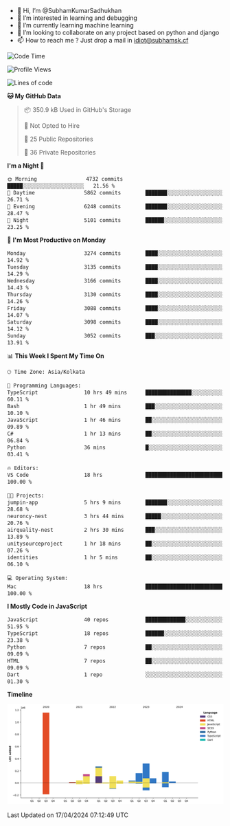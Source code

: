 - 👋 Hi, I’m @SubhamKumarSadhukhan
- 👀 I’m interested in learning and debugging
- 🌱 I’m currently learning machine learning
- 💞️ I’m looking to collaborate on any project based on python and django
- 📫 How to reach me ?
      Just drop a mail in idiot@subhamsk.cf

<!---
SubhamKumarSadhukhan/SubhamKumarSadhukhan is a ✨ special ✨ repository because its `README.md` (this file) appears on your GitHub profile.
You can click the Preview link to take a look at your changes.
--->


<!--START_SECTION:waka-->
![Code Time](http://img.shields.io/badge/Code%20Time-2%2C128%20hrs%2018%20mins-blue)

![Profile Views](http://img.shields.io/badge/Profile%20Views-0-blue)

![Lines of code](https://img.shields.io/badge/From%20Hello%20World%20I%27ve%20Written-2.6%20million%20lines%20of%20code-blue)

**🐱 My GitHub Data** 

> 📦 350.9 kB Used in GitHub's Storage 
 > 
> 🚫 Not Opted to Hire
 > 
> 📜 25 Public Repositories 
 > 
> 🔑 36 Private Repositories 
 > 
**I'm a Night 🦉** 

```text
🌞 Morning                4732 commits        █████░░░░░░░░░░░░░░░░░░░░   21.56 % 
🌆 Daytime                5862 commits        ███████░░░░░░░░░░░░░░░░░░   26.71 % 
🌃 Evening                6248 commits        ███████░░░░░░░░░░░░░░░░░░   28.47 % 
🌙 Night                  5101 commits        ██████░░░░░░░░░░░░░░░░░░░   23.25 % 
```
📅 **I'm Most Productive on Monday** 

```text
Monday                   3274 commits        ████░░░░░░░░░░░░░░░░░░░░░   14.92 % 
Tuesday                  3135 commits        ████░░░░░░░░░░░░░░░░░░░░░   14.29 % 
Wednesday                3166 commits        ████░░░░░░░░░░░░░░░░░░░░░   14.43 % 
Thursday                 3130 commits        ████░░░░░░░░░░░░░░░░░░░░░   14.26 % 
Friday                   3088 commits        ████░░░░░░░░░░░░░░░░░░░░░   14.07 % 
Saturday                 3098 commits        ████░░░░░░░░░░░░░░░░░░░░░   14.12 % 
Sunday                   3052 commits        ███░░░░░░░░░░░░░░░░░░░░░░   13.91 % 
```


📊 **This Week I Spent My Time On** 

```text
🕑︎ Time Zone: Asia/Kolkata

💬 Programming Languages: 
TypeScript               10 hrs 49 mins      ███████████████░░░░░░░░░░   60.11 % 
Bash                     1 hr 49 mins        ███░░░░░░░░░░░░░░░░░░░░░░   10.10 % 
JavaScript               1 hr 46 mins        ██░░░░░░░░░░░░░░░░░░░░░░░   09.89 % 
C#                       1 hr 13 mins        ██░░░░░░░░░░░░░░░░░░░░░░░   06.84 % 
Python                   36 mins             █░░░░░░░░░░░░░░░░░░░░░░░░   03.41 % 

🔥 Editors: 
VS Code                  18 hrs              █████████████████████████   100.00 % 

🐱‍💻 Projects: 
jumpin-app               5 hrs 9 mins        ███████░░░░░░░░░░░░░░░░░░   28.68 % 
neuroncy-nest            3 hrs 44 mins       █████░░░░░░░░░░░░░░░░░░░░   20.76 % 
airquality-nest          2 hrs 30 mins       ███░░░░░░░░░░░░░░░░░░░░░░   13.89 % 
unitysourceproject       1 hr 18 mins        ██░░░░░░░░░░░░░░░░░░░░░░░   07.26 % 
identities               1 hr 5 mins         ██░░░░░░░░░░░░░░░░░░░░░░░   06.10 % 

💻 Operating System: 
Mac                      18 hrs              █████████████████████████   100.00 % 
```

**I Mostly Code in JavaScript** 

```text
JavaScript               40 repos            █████████████░░░░░░░░░░░░   51.95 % 
TypeScript               18 repos            ██████░░░░░░░░░░░░░░░░░░░   23.38 % 
Python                   7 repos             ██░░░░░░░░░░░░░░░░░░░░░░░   09.09 % 
HTML                     7 repos             ██░░░░░░░░░░░░░░░░░░░░░░░   09.09 % 
Dart                     1 repo              ░░░░░░░░░░░░░░░░░░░░░░░░░   01.30 % 
```



**Timeline**

![Lines of Code chart](https://raw.githubusercontent.com/SubhamKumarSadhukhan/SubhamKumarSadhukhan/main/assets/bar_graph.png)


 Last Updated on 17/04/2024 07:12:49 UTC
<!--END_SECTION:waka-->
